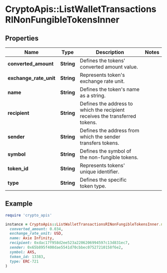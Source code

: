 # CryptoApis::ListWalletTransactionsRINonFungibleTokensInner

## Properties

| Name | Type | Description | Notes |
| ---- | ---- | ----------- | ----- |
| **converted_amount** | **String** | Defines the tokens&#39; converted amount value. |  |
| **exchange_rate_unit** | **String** | Represents token&#39;s exchange rate unit. |  |
| **name** | **String** | Defines the token&#39;s name as a string. |  |
| **recipient** | **String** | Defines the address to which the recipient receives the transferred tokens. |  |
| **sender** | **String** | Defines the address from which the sender transfers tokens. |  |
| **symbol** | **String** | Defines the symbol of the non-fungible tokens. |  |
| **token_id** | **String** | Represents tokens&#39; unique identifier. |  |
| **type** | **String** | Defines the specific token type. |  |

## Example

```ruby
require 'crypto_apis'

instance = CryptoApis::ListWalletTransactionsRINonFungibleTokensInner.new(
  converted_amount: 0.034,
  exchange_rate_unit: USD,
  name: Axie Infinity,
  recipient: 0xdac17f958d2ee523a2206206994597c13d831ec7,
  sender: 0x65b895f400dae5541d70cbbec07527210158f6e2,
  symbol: AXS,
  token_id: 13383,
  type: ERC-721
)
```

